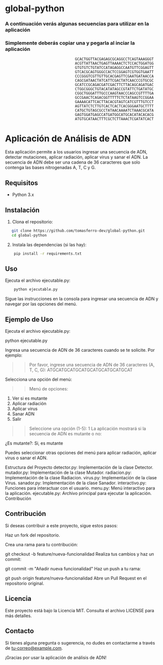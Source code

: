 # global-python


### A continuación verás algunas secuencias para utilizar en la aplicación
### Simplemente deberás copiar una y pegarla al inciar la aplicación


                                    GCACTGGTTACGAGAGCGCAGGCCTCAGTAAAGGGT
                                    ACGTTATTAACTGAGTTAAAACTCTCCACTGGATGG
                                    GTGTGTCTGTATCCATAGAGGCCAATGTTCGGAGTT
                                    GTCACGCAGTGGGCCACTCCGGAGTCGTGGTGAATT
                                    CCCGGGTCGTTGTTGCACGAGTTCGAATGATAACCA
                                    CAGCGATAACTATCATTCGACTATCAACCCGTGCGC
                                    GCATCCGCAGACGATCGACTTCTTACAGCAGATGAC
                                    CTGGCGGGCTGTACATATAGCCGTATTCTGATATGC
                                    CGGCTGGGATTTGCCCAAGTAACCCAGCCGTTTTGA
                                    GCCGAACTCAGACGGTTTTTCTCTATAAGTCCGGAA
                                    GAAAACATTCACTTACACGTAGTCATCGTTTGTCCT
                                    AGTTATCTCTTGTCACTCACTCACGGGAATGCTTTT
                                    CATGCTGTAGCGCCTATAACAAAATCTAAACGCATA
                                    GAGTGGATGAGCCATGATGGCATGCACATACACACG
                                    ATGTGCATAACTTTCGCTCTTAAACTCGATATCACT 

 # Aplicación de Análisis de ADN

Esta aplicación permite a los usuarios ingresar una secuencia de ADN, detectar mutaciones, aplicar radiación, aplicar virus y sanar el ADN. La secuencia de ADN debe ser una cadena de 36 caracteres que solo contenga las bases nitrogenadas A, T, C y G.

## Requisitos

- Python 3.x

## Instalación

1. Clona el repositorio:
```sh
   git clone https://github.com/tomasferro-dev/global-python.git
   cd global-python
```
2. Instala las dependencias (si las hay):
```sh
    pip install -r requirements.txt
```

## Uso

Ejecuta el archivo ejecutable.py:
```sh
    python ejecutable.py
```

Sigue las instrucciones en la consola para ingresar una secuencia de ADN y navegar por las opciones del menú.

## Ejemplo de Uso

Ejecuta el archivo ejecutable.py:

python ejecutable.py

Ingresa una secuencia de ADN de 36 caracteres cuando se te solicite. Por ejemplo:


>> Por favor, ingrese una secuencia de ADN de 36 caracteres (A, T, C, G): ATGCATGCATGCATGCATGCATGCATGCAT

Selecciona una opción del menú:


>> Menú de opciones:
1. Ver si es mutante
2. Aplicar radiación
3. Aplicar virus
4. Sanar ADN
5. Salir
>> Seleccione una opción (1-5): 1
La aplicación mostrará si la secuencia de ADN es mutante o no:


¿Es mutante?: Si, es mutante

Puedes seleccionar otras opciones del menú para aplicar radiación, aplicar virus o sanar el ADN.

Estructura del Proyecto
detector.py: Implementación de la clase Detector.
mutador.py: Implementación de la clase Mutador.
radiacion.py: Implementación de la clase Radiacion.
virus.py: Implementación de la clase Virus.
sanador.py: Implementación de la clase Sanador.
interactivo.py: Funciones para interactuar con el usuario.
menu.py: Menú interactivo para la aplicación.
ejecutable.py: Archivo principal para ejecutar la aplicación.
Contribución

## Contribución

Si deseas contribuir a este proyecto, sigue estos pasos:

Haz un fork del repositorio.

Crea una rama para tu contribución:


git checkout -b feature/nueva-funcionalidad
Realiza tus cambios y haz un commit:

git commit -m "Añadir nueva funcionalidad"
Haz un push a tu rama:

git push origin feature/nueva-funcionalidad
Abre un Pull Request en el repositorio original.

## Licencia
Este proyecto está bajo la Licencia MIT. Consulta el archivo LICENSE para más detalles.

## Contacto
Si tienes alguna pregunta o sugerencia, no dudes en contactarme a través de tu-correo@example.com.

 ¡Gracias por usar la aplicación de análisis de ADN!  